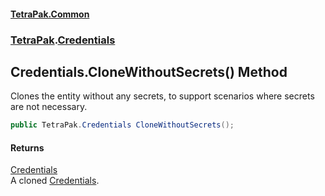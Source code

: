 #### [TetraPak.Common](index.md 'index')
### [TetraPak](TetraPak.md 'TetraPak').[Credentials](TetraPak_Credentials.md 'TetraPak.Credentials')
## Credentials.CloneWithoutSecrets() Method
Clones the entity without any secrets, to support scenarios where secrets are not necessary.  
```csharp
public TetraPak.Credentials CloneWithoutSecrets();
```
#### Returns
[Credentials](TetraPak_Credentials.md 'TetraPak.Credentials')  
A cloned [Credentials](TetraPak_Credentials.md 'TetraPak.Credentials').  
